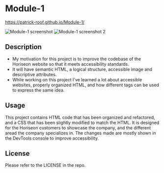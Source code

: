 # Module-1

https://patrick-roof.github.io/Module-1/

![Module-1 screenshot](https://user-images.githubusercontent.com/115768554/198188070-7f69e025-b49d-4628-a7fe-ef82121a28df.png)
![Module-1 screenshot 2](https://user-images.githubusercontent.com/115768554/198187854-78fc4361-a6a2-440f-8803-a543d6e2aa37.png)

## Description

 - My motivation for this project is to improve the codebase of the Horiseon website so that it meets accessibility standards.
 - It will have semantic HTML, a logical structure, accessible image and descriptive attributes.
 - While working on this project I've learned a lot about accessible websites, properly organized HTML, and how different tags can be used to express the same idea.


## Usage

This project contains HTML code that has been organized and refactored, and a CSS that has been slightly modified to match the HTML.
It is designed for the Horiseon customers to showcase the company, and the different aread the company specializes in.
The changes made are mostly shown in the DevTools console to improve accessibility.


## License

Please refer to the LICENSE in the repo.
